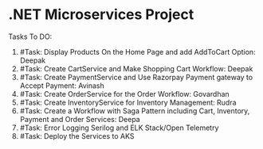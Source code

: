 #  .NET Microservices Project

Tasks To DO:
1. #Task: Display Products On the Home Page and add AddToCart Option: Deepak
2. #Task: Create CartService and Make Shopping Cart Workflow: Deepak
3. #Task: Create PaymentService and Use Razorpay Payment gateway to Accept Payment: Avinash
4. #Task: Create OrderService for the Order Workflow: Govardhan
5. #Task: Create InventoryService for Inventory Management: Rudra
6. #Task: Create a Workflow with Saga Pattern including Cart, Inventory, Payment and Order Services: Deepa
7. #Task: Error Logging Serilog and ELK Stack/Open Telemetry
8. #Task: Deploy the Services to AKS

